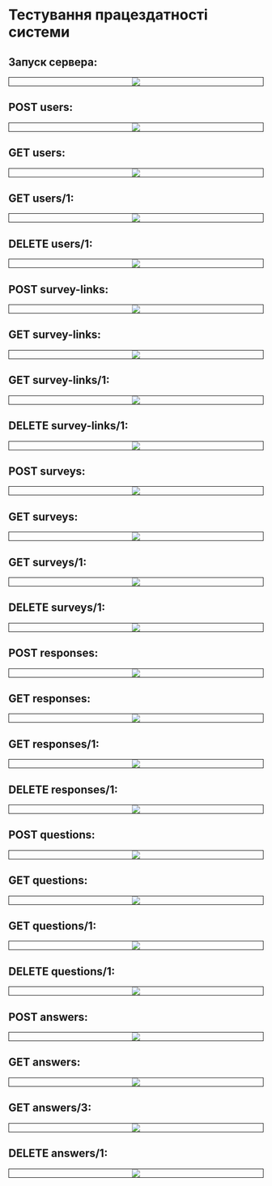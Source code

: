# Тестування працездатності системи

## Запуск сервера:
<div style="text-align: center; margin: auto; margin-top: 15px; border: 1px solid;">
	<img src="./images/runport.png">
</div>

## POST users:
<div style="text-align: center; margin: auto; margin-top: 15px; border: 1px solid;">
	<img src="./images/postuser.png">
</div>

## GET users:
<div style="text-align: center; margin: auto; margin-top: 15px; border: 1px solid;">
	<img src="./images/getuser.png">
</div>

## GET users/1:
<div style="text-align: center; margin: auto; margin-top: 15px; border: 1px solid;">
	<img src="./images/getuser1.png">
</div>

## DELETE users/1:
<div style="text-align: center; margin: auto; margin-top: 15px; border: 1px solid;">
	<img src="./images/deleteuser.png">
</div>

## POST survey-links:
<div style="text-align: center; margin: auto; margin-top: 15px; border: 1px solid;">
	<img src="./images/possurveylink.png">
</div>

## GET survey-links:
<div style="text-align: center; margin: auto; margin-top: 15px; border: 1px solid;">
	<img src="./images/getsurveylink.png">
</div>

## GET survey-links/1:
<div style="text-align: center; margin: auto; margin-top: 15px; border: 1px solid;">
	<img src="./images/getsurveylink1.png">
</div>

## DELETE survey-links/1:
<div style="text-align: center; margin: auto; margin-top: 15px; border: 1px solid;">
	<img src="./images/deletesurveylinks.png">
</div>

## POST surveys:
<div style="text-align: center; margin: auto; margin-top: 15px; border: 1px solid;">
	<img src="./images/postsurvey.png">
</div>

## GET surveys:
<div style="text-align: center; margin: auto; margin-top: 15px; border: 1px solid;">
	<img src="./images/getservey.png">
</div>

## GET surveys/1:
<div style="text-align: center; margin: auto; margin-top: 15px; border: 1px solid;">
	<img src="./images/getsurvey1.png">
</div>

## DELETE surveys/1:
<div style="text-align: center; margin: auto; margin-top: 15px; border: 1px solid;">
	<img src="./images/deletesurvey.png">
</div>

## POST responses:
<div style="text-align: center; margin: auto; margin-top: 15px; border: 1px solid;">
	<img src="./images/postresponse.png">
</div>

## GET responses:
<div style="text-align: center; margin: auto; margin-top: 15px; border: 1px solid;">
	<img src="./images/getresponse.png">
</div>

## GET responses/1:
<div style="text-align: center; margin: auto; margin-top: 15px; border: 1px solid;">
	<img src="./images/getresponse1.png">
</div>

## DELETE responses/1:
<div style="text-align: center; margin: auto; margin-top: 15px; border: 1px solid;">
	<img src="./images/deleteresponse.png">
</div>

## POST questions:
<div style="text-align: center; margin: auto; margin-top: 15px; border: 1px solid;">
	<img src="./images/postquestion.png">
</div>

## GET questions:
<div style="text-align: center; margin: auto; margin-top: 15px; border: 1px solid;">
	<img src="./images/getquestion.png">
</div>

## GET questions/1:
<div style="text-align: center; margin: auto; margin-top: 15px; border: 1px solid;">
	<img src="./images/getquestion1.png">
</div>

## DELETE questions/1:
<div style="text-align: center; margin: auto; margin-top: 15px; border: 1px solid;">
	<img src="./images/deletequestion.png">
</div>

## POST answers:
<div style="text-align: center; margin: auto; margin-top: 15px; border: 1px solid;">
	<img src="./images/postanswer.png">
</div>

## GET answers:
<div style="text-align: center; margin: auto; margin-top: 15px; border: 1px solid;">
	<img src="./images/getanswer.png">
</div>

## GET answers/3:
<div style="text-align: center; margin: auto; margin-top: 15px; border: 1px solid;">
	<img src="./images/getanswer3.png">
</div>

## DELETE answers/1:
<div style="text-align: center; margin: auto; margin-top: 15px; border: 1px solid;">
	<img src="./images/deleteanswer.png">
</div>
